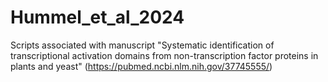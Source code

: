 # Hummel_et_al_2024
Scripts associated with manuscript "Systematic identification of transcriptional activation domains from non-transcription factor proteins in plants and yeast" (https://pubmed.ncbi.nlm.nih.gov/37745555/)
